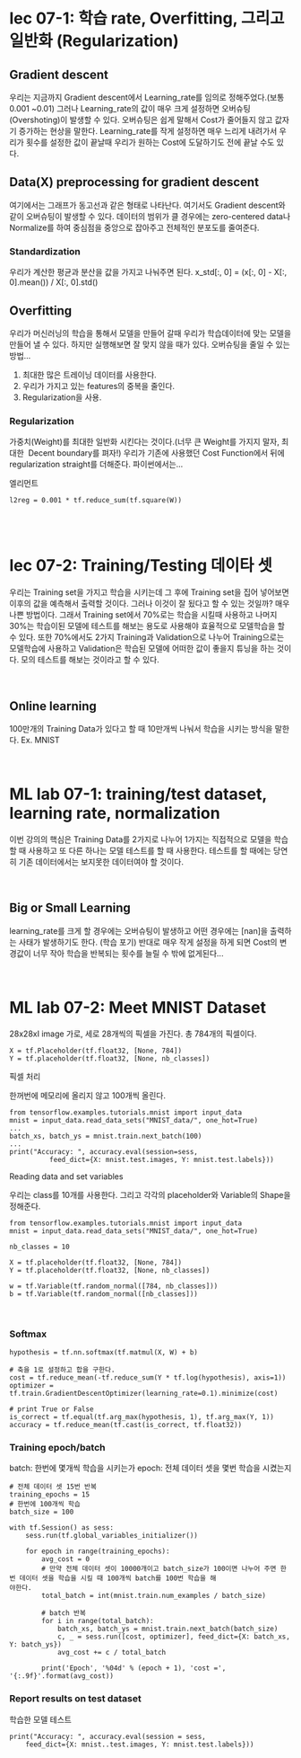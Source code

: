 # lec 07-1: 학습 rate, Overfitting, 그리고 일반화 (Regularization)
## Gradient descent
우리는 지금까지 Gradient descent에서 Learning_rate를 임의로 정해주었다.(보통 0.001 ~0.01)
그러나 Learning_rate의 값이 매우 크게 설정하면 오버슈팅(Overshoting)이 발생할 수 있다. 오버슈팅은 쉽게 말해서 Cost가 줄어들지 않고 값자기 증가하는 현상을 말한다.
Learning_rate를 작게 설정하면 매우 느리게 내려가서 우리가 횟수를 설정한 값이 끝날때 우리가 원하는 Cost에 도달하기도 전에 끝날 수도 있다.

## Data(X) preprocessing for gradient descent
여기에서는 그래프가 동고선과 같은 형태로 나타난다.
여기서도 Gradient descent와 같이 오버슈팅이 발생할 수 있다.
데이터의 범위가 클 경우에는 zero-centered data나 Normalize를 하여 중심점을 중앙으로 잡아주고 전체적인 분포도를 줄여준다.
</br>
### Standardization
우리가 계산한 평균과 분산을 값을 가지고 나눠주면 된다.
x_std[:, 0] = (x[:, 0] - X[:, 0].mean()) / X[:, 0].std()

## Overfitting
우리가 머신러닝의 학습을 통해서 모델을 만들어 갈때 우리가 학습데이터에 맞는 모델을 만들어 낼 수 있다. 하지만 실행해보면 잘 맞지 않을 때가 있다.
오버슈팅을 줄일 수 있는 방법...
1. 최대한 많은 트레이닝 데이터를 사용한다.
2. 우리가 가지고 있는 features의 중복을 줄인다.
3. Regularization을 사용.

### Regularization
가중치(Weight)를 최대한 일반화 시킨다는 것이다.(너무 큰 Weight를 가지지 말자, 최대한  Decent boundary를 펴자!)
우리가 기존에 사용했던 Cost Function에서 뒤에 regularization straight를 더해준다.
파이썬에서는...

엘리먼트
~~~
l2reg = 0.001 * tf.reduce_sum(tf.square(W))
~~~

</br>
</br>

# lec 07-2: Training/Testing 데이타 셋
우리는 Training set을 가지고 학습을 시키는데 그 후에 Training set을 집어 넣어보면 이후의 값을 예측해서 출력할 것이다. 그러나 이것이 잘 됬다고 할 수 있는 것일까? 매우 나쁜 방법이다. 그래서 Training set에서 70%로는 학습을 시킬때 사용하고 나머지 30%는 학습이된 모델에 테스트를 해보는 용도로 사용해야 효율적으로 모델학습을 할 수 있다.
또한 70%에서도 2가지 Training과 Validation으로 나누어 Training으로는 모델학습에 사용하고 Validation은 학습된 모델에 어떠한 값이 좋을지 튜닝을 하는 것이다. 모의 테스트를 해보는 것이라고 할 수 있다.

</br>

## Online learning
100만개의 Training Data가 있다고 할 때 10만개씩 나눠서 학습을 시키는 방식을 말한다.
Ex. MNIST

</br>

# ML lab 07-1: training/test dataset, learning rate, normalization
이번 강의의 핵심은 Training Data를 2가지로 나누어 1가지는 직접적으로 모델을 학습할 때 사용하고 또 다른 하나는 모델 테스트를 할 때 사용한다. 테스트를 할 때에는 당연히 기존 데이터에서는 보지못한 데이터여야 할 것이다.

</br>

## Big or Small Learning
learning_rate를 크게 할 경우에는 오버슈팅이 발생하고 어떤 경우에는 [nan]을 출력하는 사태가 발생하기도 한다. (학습 포기)
반대로 매우 작게 설정을 하게 되면 Cost의 변경값이 너무 작아 학습을 반복되는 횟수를 늘릴 수 밖에 없게된다...

</br>

# ML lab 07-2: Meet MNIST Dataset

28x28xI image
가로, 세로 28개씩의 픽셀을 가진다. 총 784개의 픽셀이다.

~~~
X = tf.Placeholder(tf.float32, [None, 784])
Y = tf.placeholder(tf.float32, [None, nb_classes])
~~~

픽셀 처리

한꺼번에 메모리에 올리지 않고 100개씩 올린다.

~~~
from tensorflow.examples.tutorials.mnist import input_data
mnist = input_data.read_data_sets("MNIST_data/", one_hot=True)
...
batch_xs, batch_ys = mnist.train.next_batch(100)
...
print("Accuracy: ", accuracy.eval(session=sess,
          feed_dict={X: mnist.test.images, Y: mnist.test.labels}))
~~~

Reading data and set variables

우리는 class를 10개를 사용한다.
그리고 각각의 placeholder와 Variable의 Shape을 정해준다.

~~~
from tensorflow.examples.tutorials.mnist import input_data
mnist = input_data.read_data_sets("MNIST_data/", one_hot=True)

nb_classes = 10

X = tf.placeholder(tf.float32, [None, 784])
Y = tf.placeholder(tf.float32, [None, nb_classes])

w = tf.Variable(tf.random_normal([784, nb_classes]))
b = tf.Variable(tf.random_normal([nb_classes]))
~~~

</br>

### Softmax

~~~
hypothesis = tf.nn.softmax(tf.matmul(X, W) + b)

# 축을 1로 설정하고 합을 구한다.
cost = tf.reduce_mean(-tf.reduce_sum(Y * tf.log(hypothesis), axis=1))
optimizer = tf.train.GradientDescentOptimizer(learning_rate=0.1).minimize(cost)

# print True or False
is_correct = tf.equal(tf.arg_max(hypothesis, 1), tf.arg_max(Y, 1))
accuracy = tf.reduce_mean(tf.cast(is_correct, tf.float32))
~~~

### Training epoch/batch

batch: 한번에 몇개씩 학습을 시키는가
epoch: 전체 데이터 셋을 몇번 학습을 시켰는지

~~~
# 전체 데이터 셋 15번 반복
training_epochs = 15
# 한번에 100개씩 학습
batch_size = 100

with tf.Session() as sess:
    sess.run(tf.global_variables_initializer())
    
    for epoch in range(training_epochs):
        avg_cost = 0
        # 만약 전체 데이터 셋이 10000개이고 batch_size가 100이면 나누어 주면 한번 데이터 셋을 학습을 시킬 때 100개씩 batch를 100번 학습을 해                  야한다.
        total_batch = int(mnist.train.num_examples / batch_size)
        
        # batch 반복
        for i in range(total_batch):
            batch_xs, batch_ys = mnist.train.next_batch(batch_size)
            c, _ = sess.run([cost, optimizer], feed_dict={X: batch_xs, Y: batch_ys})
            avg_cost += c / total_batch
            
        print('Epoch', '%04d' % (epoch + 1), 'cost =', '{:.9f}'.format(avg_cost))
~~~

### Report results on test dataset

학습한 모델 테스트

~~~
print("Accuracy: ", accuracy.eval(session = sess,
    feed_dict={X: mnist..test.images, Y: mnist.test.labels})) 
~~~
